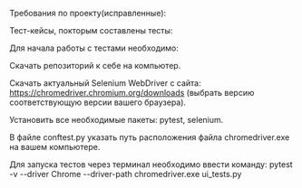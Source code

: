 Требования по проекту(исправленные):

Тест-кейсы, покторым составлены тесты: 

Для начала работы с тестами необходимо:

Скачать репозиторий к себе на компьютер.

Скачать актуальный Selenium WebDriver с сайта: https://chromedriver.chromium.org/downloads (выбрать версию соответствующую версии вашего браузера).

Установить все необходимые пакеты: pytest, selenium.

В файле conftest.py указать путь расположения файла chromedriver.exe на вашем компьютере.

Для запуска тестов через терминал необходимо ввести команду:
pytest -v --driver Chrome --driver-path chromedriver.exe ui_tests.py
